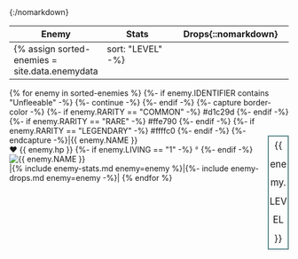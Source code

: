 <style>@import url('https://fonts.googleapis.com/css2?family=Noto+Color+Emoji&display=swap');</style>
<style>tbody > tr { vertical-align: top; }</style>

|Enemy|Stats|Drops{::nomarkdown}<colgroup><col><col style="width: 25%;"><col style="width: 360px;"></colgroup>{:/nomarkdown}|
|-|-|-|
{% assign sorted-enemies = site.data.enemydata | sort: "LEVEL" -%}
{% for enemy in sorted-enemies %}
  {%- if enemy.IDENTIFIER contains "Unfleeable" -%}
    {%- continue -%}
  {%- endif -%}
  {%- capture border-color -%}
    {%- if enemy.RARITY == "COMMON" -%}
      #d1c29d
    {%- endif -%}
    {%- if enemy.RARITY == "RARE" -%}
      #ffe790
    {%- endif -%}
    {%- if enemy.RARITY == "LEGENDARY" -%}
      #ffffc0
    {%- endif -%}
  {%- endcapture -%}|<span id="{{ enemy.NAME | downcase | replace: ' ', '-' }}" class="record-name">{{ enemy.NAME }}</span><span style="float: right; border: ridge #7bb4b9 2px; width: 2em; line-height: 2em; text-align: center; font-size: 1.2em;" title="Level">{{ enemy.LEVEL }}</span><br /><span title="HP"><span class="emoji">❤</span> {{ enemy.hp }}</span>
  {%- if enemy.LIVING == "1" -%}
    <span title="Drops potions" class="emoji" style="font-size: 0.5em; vertical-align: super;"> 🩸</span>
  {%- endif -%}
  <br /><img style="display: block; margin: auto; border: 4px ridge {{ border-color }};" alt="{{ enemy.NAME }}" src="/assets/img/enemies/{{ enemy.IMAGE | downcase }}.gif" />|{% include enemy-stats.md enemy=enemy %}|{%- include enemy-drops.md enemy=enemy -%}|
{% endfor %}